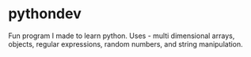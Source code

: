 # pythondev

Fun program I made to learn python. Uses - multi dimensional arrays, objects, regular expressions, random numbers, and string manipulation.